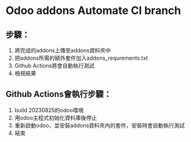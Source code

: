 # Odoo addons Automate CI branch

## 步驟：
1. 將完成的addons上傳至addons資料夾中
2. 把addons所需的額外套件加入addons_requrements.txt
3. Github Actions將會自動執行測試
4. 檢視結果

## Github Actions會執行步驟：
1. build 20230825的odoo環境
2. 用odoo主程式初始化資料庫後停止
3. 重新啟動odoo，並安裝addons資料夾內的套件，安裝時會自動執行測試
4. 結束